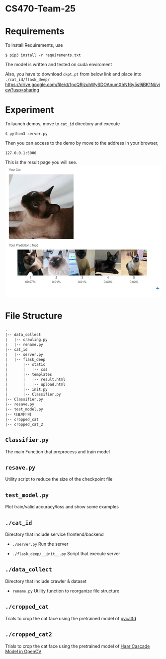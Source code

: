 # CS470-Team-25

Requirements
=====
To install Requirements, use

`$ pip3 install -r requirements.txt`

The model is written and tested on cuda enviroment

Also, you have to download `ckpt.pt` from below link and place into `./cat_id/flask_deep/`
https://drive.google.com/file/d/1pcQRjzuhWySDOAnumXhN16y5s9jBK1Ni/view?usp=sharing


Experiment
=====
To launch demos, move to `cat_id` directory and execute

`$ python3 server.py`

Then you can access to the demo by move to the address in your browser,

`127.0.0.1:5000`

This is the result page you will see.
![result.html](./result.JPG)

File Structure
=====
```
.
|-- data_collect
|   |-- crawling.py
|   |-- rename.py
|-- cat_id
|   |-- server.py
|   |-- flask_deep
|       |-- static
|       |   |-- css
|       |-- templates
|       |   |-- result.html
|       |   |-- upload.html
|       |-- init.py
|       |-- Classifier.py
|-- Classifier.py
|-- resave.py
|-- test_model.py
|-- 대표이미지
|-- cropped_cat
|-- cropped_cat_2
```

`Classifier.py`
----
The main Function that preprocess and train model

`resave.py`
---
Utility script to reduce the size of the checkpoint file

`test_model.py`
----
Plot train/valid accuracy/loss and show some examples

`./cat_id`
----
Directory that include service frontend/backend
 - `./server.py`
     Run the server
 
 - `./flask_deep/__init__.py`
    Script that execute server

`./data_collect`
----
Directory that include crawler & dataset
 - `rename.py`
    Utility function to reorganize file structure
    


`./cropped_cat`
----
Trials to crop the cat face using the pretrained model of [pycatfd](https://github.com/marando/pycatfd)

`./cropped_cat2`
----
Trials to crop the cat face using the pretrained model of [Haar Cascade Model in OpenCV](https://github.com/opencv/opencv/blob/ca9756f6a1ea25a232d83d768f833b4fa3ee4cf4/data/haarcascades/haarcascade_frontalcatface_extended.xml)
